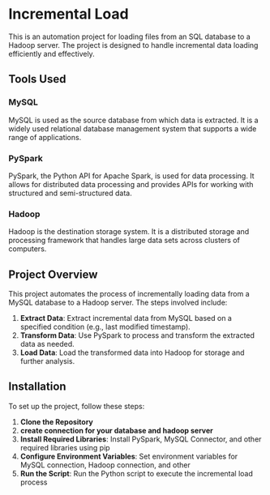 

# Incremental Load

This is an automation project for loading files from an SQL database to a Hadoop server. The project is designed to handle incremental data loading efficiently and effectively.

## Tools Used

### MySQL
MySQL is used as the source database from which data is extracted. It is a widely used relational database management system that supports a wide range of applications.

### PySpark
PySpark, the Python API for Apache Spark, is used for data processing. It allows for distributed data processing and provides APIs for working with structured and semi-structured data.

### Hadoop
Hadoop is the destination storage system. It is a distributed storage and processing framework that handles large data sets across clusters of computers.

## Project Overview

This project automates the process of incrementally loading data from a MySQL database to a Hadoop server. The steps involved include:

1. **Extract Data**: Extract incremental data from MySQL based on a specified condition (e.g., last modified timestamp).
2. **Transform Data**: Use PySpark to process and transform the extracted data as needed.
3. **Load Data**: Load the transformed data into Hadoop for storage and further analysis.

## Installation

To set up the project, follow these steps:

1. **Clone the Repository**
2. **create connection for your database and hadoop server**
3. **Install Required Libraries**: Install PySpark, MySQL Connector, and other required libraries using pip
4. **Configure Environment Variables**: Set environment variables for MySQL connection, Hadoop connection, and other
5. **Run the Script**: Run the Python script to execute the incremental load process

